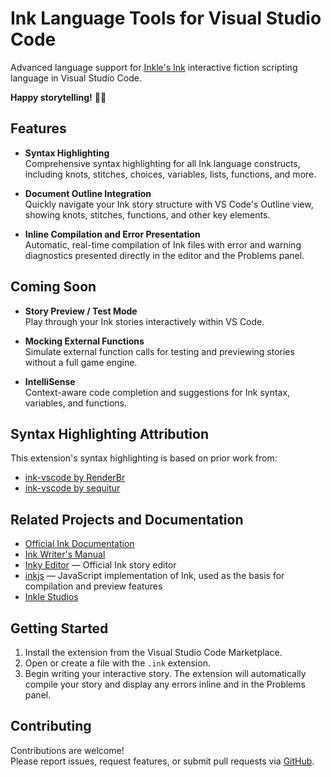 # Ink Language Tools for Visual Studio Code

Advanced language support for [Inkle's Ink](https://www.inklestudios.com/ink/) interactive fiction scripting language in Visual Studio Code.

**Happy storytelling!** 📖✨ 

## Features

- **Syntax Highlighting**  
  Comprehensive syntax highlighting for all Ink language constructs, including knots, stitches, choices, variables, lists, functions, and more.

- **Document Outline Integration**  
  Quickly navigate your Ink story structure with VS Code's Outline view, showing knots, stitches, functions, and other key elements.

- **Inline Compilation and Error Presentation**  
  Automatic, real-time compilation of Ink files with error and warning diagnostics presented directly in the editor and the Problems panel.

## Coming Soon

- **Story Preview / Test Mode**  
  Play through your Ink stories interactively within VS Code.

- **Mocking External Functions**  
  Simulate external function calls for testing and previewing stories without a full game engine.

- **IntelliSense**  
  Context-aware code completion and suggestions for Ink syntax, variables, and functions.

## Syntax Highlighting Attribution

This extension's syntax highlighting is based on prior work from:
- [ink-vscode by RenderBr](https://github.com/RenderBr/ink-vscode)
- [ink-vscode by sequitur](https://github.com/sequitur/ink-vscode)

## Related Projects and Documentation

- [Official Ink Documentation](https://github.com/inkle/ink/tree/master/Documentation)
- [Ink Writer's Manual](https://github.com/inkle/ink/blob/master/Documentation/WritingWithInk.md)
- [Inky Editor](https://github.com/inkle/inky) — Official Ink story editor
- [inkjs](https://github.com/y-lohse/inkjs) — JavaScript implementation of Ink, used as the basis for compilation and preview features
- [Inkle Studios](https://www.inklestudios.com/ink/)

## Getting Started

1. Install the extension from the Visual Studio Code Marketplace.
2. Open or create a file with the `.ink` extension.
3. Begin writing your interactive story. The extension will automatically compile your story and display any errors inline and in the Problems panel.

## Contributing

Contributions are welcome!  
Please report issues, request features, or submit pull requests via [GitHub](https://github.com/bemisguided/vscode-ink-language-tools).
